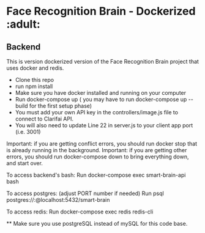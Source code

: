 <h1>Face Recognition Brain - Dockerized :adult:</h1>

<h2>Backend</h2>

<p>This is version dockerized version of the Face Recognition Brain project that uses docker and redis.

- Clone this repo
- run npm install
- Make sure you have docker installed and running on your computer
- Run docker-compose up ( you may have to run docker-compose up --build for the first setup phase)
- You must add your own API key in the controllers/image.js file to connect to Clarifai API.
- You will also need to update Line 22 in server.js to your client app port (i.e. 3001)

Important: if you are getting conflict errors, you should run docker stop <container name> that is already running in the background. Important: if you are getting other errors, you should run docker-compose down to bring everything down, and start over.

To access backend's bash: Run docker-compose exec smart-brain-api bash

To access postgres: (adjust PORT number if needed) Run psql postgres://<username>:<password>@localhost:5432/smart-brain

To access redis: Run docker-compose exec redis redis-cli

\*\* Make sure you use postgreSQL instead of mySQL for this code base.

</p>
